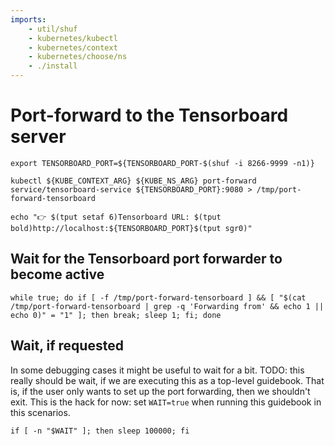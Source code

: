 ```yaml
---
imports:
    - util/shuf
    - kubernetes/kubectl
    - kubernetes/context
    - kubernetes/choose/ns
    - ./install
---
```


# Port-forward to the Tensorboard server

```shell
export TENSORBOARD_PORT=${TENSORBOARD_PORT-$(shuf -i 8266-9999 -n1)}
```

```shell.async
kubectl ${KUBE_CONTEXT_ARG} ${KUBE_NS_ARG} port-forward service/tensorboard-service ${TENSORBOARD_PORT}:9080 > /tmp/port-forward-tensorboard
```

```shell
echo "👉 $(tput setaf 6)Tensorboard URL: $(tput bold)http://localhost:${TENSORBOARD_PORT}$(tput sgr0)"
```

## Wait for the Tensorboard port forwarder to become active

```shell
while true; do if [ -f /tmp/port-forward-tensorboard ] && [ "$(cat /tmp/port-forward-tensorboard | grep -q 'Forwarding from' && echo 1 || echo 0)" = "1" ]; then break; sleep 1; fi; done
```

## Wait, if requested

In some debugging cases it might be useful to wait for a bit. TODO:
this really should be wait, if we are executing this as a top-level
guidebook. That is, if the user only wants to set up the port
forwarding, then we shouldn't exit. This is the hack for now: set
`WAIT=true` when running this guidebook in this scenarios.

```shell
if [ -n "$WAIT" ]; then sleep 100000; fi
```
